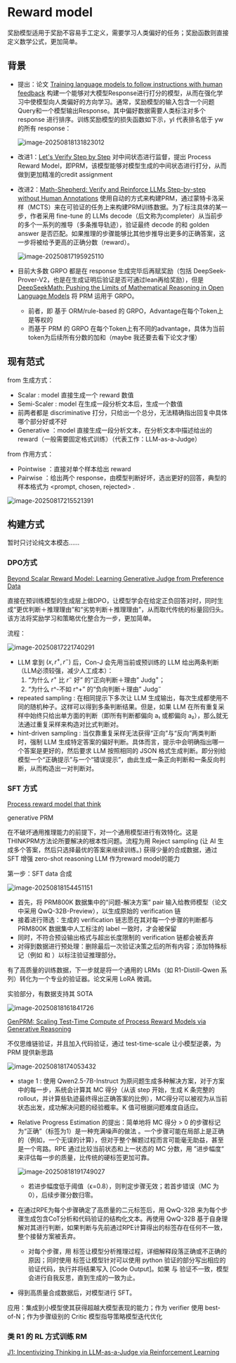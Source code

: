 # Reward model

奖励模型适用于奖励不容易手工定义，需要学习人类偏好的任务；奖励函数则直接定义数学公式，更加简单。

## 背景

- 提出：论文 [Training language models to follow instructions with human feedback](https://arxiv.org/abs/2203.02155) 构建一个能够对大模型Response进行打分的模型，从而在强化学习中使模型向人类偏好的方向学习。通常，奖励模型的输入包含一个问题Query和一个模型输出Response。其中偏好数据需要人类标注对多个 response 进行排序。训练奖励模型的损失函数如下示，yl 代表排名低于 yw 的所有 response：

  ![image-20250818131823012](./Reward%20model.assets/image-20250818131823012.png)

- 改进1：[Let's Verify Step by Step](https://arxiv.org/abs/2305.20050) 对中间状态进行监督，提出 Process Reward Model，即PRM，该模型能够对模型生成的中间状态进行打分，从而做到更加精准的credit assignment

- 改进2：[Math-Shepherd: Verify and Reinforce LLMs Step-by-step without Human Annotations](https://arxiv.org/abs/2312.08935) 使用自动的方式来构建PRM，通过蒙特卡洛采样（MCTS）来在可验证的任务上来构建PRM训练数据。为了标注具体的某一步，作者采用 fine-tune 的 LLMs decode（后文称为completer）从当前步的多个一系列的推导（多条推导轨迹），验证最终 decode 的和 golden answer 是否匹配。如果推理的步骤能够比其他步推导出更多的正确答案，这一步将被给予更高的正确分数（reward）。

  ![image-20250817195925110](./Reward%20model.assets/image-20250817195925110.png)

- 目前大多数 GRPO 都是在 response 生成完毕后再赋奖励（包括 DeepSeek-Prover-V2，也是在生成证明后验证是否可通过lean再给奖励），但是 [DeepSeekMath: Pushing the Limits of Mathematical Reasoning in Open Language Models](https://arxiv.org/abs/2402.03300) 将 PRM 运用于 GRPO。

  - 前者，即 基于 ORM/rule-based 的 GRPO，Advantage在每个Token上是等权的
  - 而基于 PRM 的 GRPO 在每个Token上有不同的advantage，具体为当前token为后续所有分数的加和（maybe 我还要去看下论文才懂）


## 现有范式

from 生成方式：

- Scalar : model 直接生成一个 reward 数值
- Semi-Scaler : model 在生成一段分析文本后，生成一个数值
- 前两者都是 discriminative 打分，只给出一个总分，无法精确指出回复中具体哪个部分好或不好
- Generative ：model 直接生成一段分析文本，在分析文本中描述给出的 reward（一般需要固定格式训练）（代表工作：LLM-as-a-Judge）

from 作用方式：

- Pointwise ：直接对单个样本给出 reward
- Pairwise ：给出两个 response，由模型判断好坏，选出更好的回答，典型的样本格式为 \<prompt, chosen, rejected\> .

![image-20250817215521391](./Reward%20model.assets/image-20250817215521391.png)

## 构建方式

暂时只讨论纯文本模态……

### DPO方式

[Beyond Scalar Reward Model: Learning Generative Judge from Preference Data](https://arxiv.org/pdf/2410.03742)

直接在预训练模型的生成层上做DPO，让模型学会在给定正负回答对时，同时生成“更优判断＋推理理由”和“劣势判断＋推理理由”，从而取代传统的标量回归头。该方法将奖励学习和策略优化整合为一步，更加简单。

流程：

![image-20250817221740291](./Reward%20model.assets/image-20250817221740291.png)

- LLM 拿到 $(x,r^+,r^-)$ 后，Con-J 会先用当前或预训练的 LLM 给出两条判断（LLM必须较强，减少人工成本）：
  1. “为什么 $r^+$ 比 $r^-$ 好” 的“正向判断＋理由” $\text{Judg}^+$；
  2. “为什么 r^-不如 r^+” 的“负向判断＋理由” $\text{Judg}^-$
- repeated sampling : 在相同提示下多次让 LLM 生成输出，每次生成都使用不同的随机种子。这样可以得到多条判断结果。但是，如果 LLM 在所有重复采样中始终只给出单方面的判断（即所有判断都偏向 a₁ 或都偏向 a₂），那么就无法通过重复采样来构造对比式判断对。
- hint-driven sampling : 当仅靠重复采样无法获得“正向”与“反向”两类判断时，强制 LLM 生成特定答案的偏好判断。具体而言，提示中会明确指出哪一个答案是更好的，然后要求 LLM 按照相同的 JSON 格式生成判断。即分别给模型一个“正确提示”与一个“错误提示”，由此生成一条正向判断和一条反向判断，从而构造出一对判断对。

### SFT 方式

[Process reward model that think](https://arxiv.org/abs/2504.16828)

generative PRM

在不破坏通用推理能力的前提下，对一个通用模型进行有效特化。这是THINKPRM方法论所要解决的根本性问题。流程为用 Reject sampling (让 AI 生成多个答案，然后只选择最优的答案来继续训练。) 获得少量的合成数据，通过 SFT 增强 zero-shot reasoning LLM 作为reward model的能力

第一步：SFT data 合成

![image-20250818154451151](./Reward%20model.assets/image-20250818154451151.png)

- 首先，将 PRM800K 数据集中的“问题-解决方案” pair 输入给教师模型（论文中采用 QwQ-32B-Preview），以生成原始的 verification 链
- 接着进行筛选：生成的 verification 链志愿在其对每一个步骤的判断都与 PRM800K 数据集中人工标注的 label 一致时，才会被保留
- 同时，不符合预设输出格式与超出长度限制的 verification 链都会被丢弃
- 对得到数据进行预处理：删除最后一次验证决策之后的所有内容；添加特殊标记（例如 <think> 和 </think>）以标注验证推理部分。

有了高质量的训练数据，下一步就是将一个通用的 LRMs（如 R1-Distill-Qwen 系列）转化为一个专业的验证器。论文采用 LoRA 微调。

实验部分，有数据支持其 SOTA

![image-20250818161841726](./Reward%20model.assets/image-20250818161841726.png)

[GenPRM: Scaling Test-Time Compute of Process Reward Models via Generative Reasoning](https://arxiv.org/abs/2504.00891)

不仅思维链验证，并且加入代码验证，通过 test-time-scale 让小模型逆袭，为 PRM 提供新思路

![image-20250818174053432](./Reward%20model.assets/image-20250818174053432.png)

- stage 1 : 使用 Qwen2.5-7B-Instruct 为原问题生成多种解决方案，对于方案中的每一步，系统会计算其 MC 得分（从该 step 开始，生成 K 条完整的 rollout，并计算些轨迹最终得出正确答案的比例），MC得分可以被视为从当前状态出发，成功解决问题的经验概率。K 值可根据问题难度自适应。

- Relative Progress Estimation 的提出：简单地将 MC 得分 > 0 的步骤标记为“正确”（标签为1）是一种充满噪声的做法 。一个步骤可能在局部上是正确的（例如，一个无误的计算），但对于整个解题过程而言可能毫无助益，甚至是一个弯路。RPE 通过比较当前状态和上一状态的 MC 分数，用 ”进步幅度“ 来评估每一步的质量，比传统的硬标签更加可靠。

  ![image-20250818191749027](./Reward%20model.assets/image-20250818191749027.png)

  - 若进步幅度低于阈值（ϵ=0.8），则判定步骤无效；若首步错误（MC 为 0），后续步骤分数归零。

- 在通过RPE为每个步骤确定了高质量的二元标签后，用 QwQ-32B 来为每个步骤生成包含CoT分析和代码验证的结构化文本。再使用 QwQ-32B 基于自身理解对其进行判断，如果判断与先前通过RPE计算得出的标签存在任何不一致，整个接替方案被丢弃。

  - 对每个步骤，用 **<analysis> </analysis>** 标签让模型分析推理过程，详细解释段落正确或不正确的原因；同时使用 **<verify> </verify>** 标签让模型针对可以使用 python 验证的部分写出相应的验证代码，执行并将结果写入 [Code Output]。如果 <verify> 与<analysis> 验证不一致，模型会进行自我反思，直到生成的一致为止。

- 得到高质量合成数据后，对模型进行 SFT。

应用：集成到小模型使其获得超越大模型表现的能力；作为 verifier 使用 best-of-N；作为步骤级别的 Critic 模型指导策略模型迭代优化



### 类 R1 的 RL 方式训练 RM

[J1: Incentivizing Thinking in LLM-as-a-Judge via Reinforcement Learning](https://arxiv.org/abs/2505.10320)

























